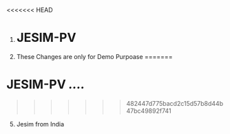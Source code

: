 <<<<<<< HEAD
1.	# JESIM-PV
2.	These Changes are only for Demo Purpoase
=======
# JESIM-PV ***....***
>>>>>>> 482447d775bacd2c15d57b8d44b47bc49892f741

5.	Jesim from India